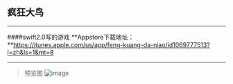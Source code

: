 ## 疯狂大鸟 
***
####swift2.0写的游戏 
**Appstore下载地址：**https://itunes.apple.com/us/app/feng-kuang-da-niao/id1069777513?l=zh&ls=1&mt=8  
***
> 预览图
![image](https://github.com/jianghaibing/BigBird/raw/master/git.gif)
